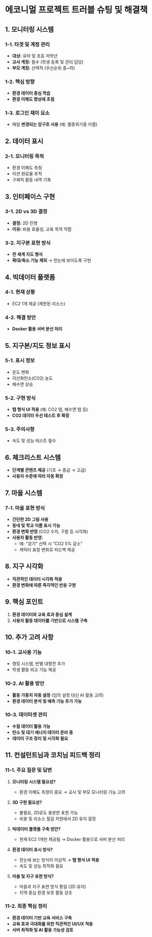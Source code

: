 # 에코니멀 프로젝트 트러블 슈팅 및 해결책

## 1. 모니터링 시스템

### 1-1. 타겟 및 계정 관리
- **대상:** 유아 및 초등 저학년
- **교사 계정:** 필수 (학생 등록 및 관리 담당)
- **부모 계정:** 선택적 (우선순위 중~하)

### 1-2. 핵심 방향
- **환경 데이터 중심 학습**
- **환경 이해도 향상에 초점**

### 1-3. 로그인 재미 요소
- 매일 **변경되는 암구호 사용** (예: 멸종위기종 이름)

## 2. 데이터 표시

### 2-1. 모니터링 목적
- 환경 이해도 측정
- 미션 완료율 추적
- 구체적 활동 내역 기록

## 3. 인터페이스 구현

### 3-1. 2D vs 3D 결정
- **결정:** 2D 진행
- **이유:** 비용 효율성, 교육 목적 적합

### 3-2. 지구본 표현 방식
- **전 세계 지도 형식**
- **확대/축소 기능 제외** → 한눈에 보이도록 구현

## 4. 빅데이터 플랫폼

### 4-1. 현재 상황
- EC2 1개 제공 (제한된 리소스)

### 4-2. 해결 방안
- **Docker 활용 서버 분산 처리**

## 5. 지구본/지도 정보 표시

### 5-1. 표시 정보
- 온도 변화
- 이산화탄소(CO2) 농도
- 해수면 상승

### 5-2. 구현 방식
- **탭 형식 UI 적용** (예: CO2 탭, 해수면 탭 등)
- **CO2 데이터 우선 테스트 후 확장**

### 5-3. 주의사항
- 속도 및 성능 테스트 필수

## 6. 체크리스트 시스템
- **단계별 콘텐츠 제공** (기초 → 중급 → 고급)
- **사용자 수준에 따라 자동 확장**

## 7. 마을 시스템

### 7-1. 마을 표현 방식
- **간단한 2D 그림 사용**
- **동네 및 학교 이름 표시 가능**
- **환경 변화 반영** (CO2 수치, 구름 등 시각화)
- **사용자 활동 반영:**
  - 예: "걷기" 선택 시 "CO2 5% 감소"
  - 캐릭터 표정 변화로 피드백 제공

## 8. 지구 시각화
- **직관적인 데이터 시각화 적용**
- **환경 변화에 따른 즉각적인 반응 구현**

## 9. 핵심 포인트
1. **환경 데이터와 교육 효과 중심 설계**
2. **사용자 활동 데이터를 기반으로 시스템 구축**

## 10. 추가 고려 사항

### 10-1. 교사용 기능
- 랭킹 시스템, 반별 대항전 추가
- 학생 활동 비교 기능 제공

### 10-2. AI 활용 방안
- **활동 가중치 자동 설정** (임의 설정 대신 AI 활용 고려)
- **환경 데이터 분석 및 예측 기능 추가 가능**

### 10-3. 데이터셋 관리
- **수질 데이터 활용 가능**
- **탄소 및 대기 에너지 데이터 준비 중**
- **데이터 구조 정리 및 시각화 필요**

## 11. 컨설턴트님과 코치님 피드백 정리

### 11-1. 주요 질문 및 답변
1. **모니터링 시스템 필요성?**
   - 환경 이해도 측정이 중요 → 교사 및 부모 모니터링 기능 고려
   
2. **3D 구현 필요성?**
   - 불필요, 2D로도 충분한 표현 가능
   - 비용 및 리소스 절감 차원에서 2D 유지 결정
   
3. **빅데이터 플랫폼 구축 방안?**
   - 현재 EC2 1개만 제공됨 → Docker 활용으로 서버 분산 처리
   
4. **환경 데이터 표시 방식?**
   - 한눈에 보는 방식이 이상적 → **탭 형식 UI 적용**
   - 속도 및 성능 최적화 필요
   
5. **마을 및 지구 표현 방식?**
   - 마을과 지구 표현 방식 통일 (2D 유지)
   - 지역 중심 환경 보호 활동 강조

### 11-2. 최종 핵심 정리
- **환경 데이터 기반 교육 서비스 구축**
- **교육 효과 극대화를 위한 직관적인 UI/UX 적용**
- **서버 최적화 및 AI 활용 가능성 검토**
